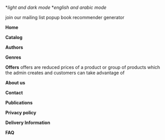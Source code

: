 <!-- features -->

\*_light and dark mode_
\*_english and arabic mode_

<!-- interactions -->

join our mailing list popup
book recommender generator

<!-- links -->

__Home__

__Catalog__

__Authors__

__Genres__

__Offers__
offers are reduced prices of a product or group of products which the admin creates and customers can take advantage of

__About us__

__Contact__

__Publications__

__Privacy policy__

__Delivery Information__

__FAQ__

